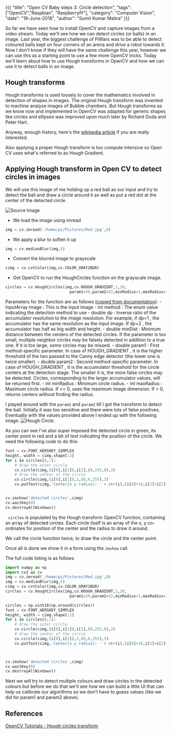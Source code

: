 {{{
  "title": "Open CV Baby steps 3: Circle detection",
  "tags": ["OpenCV","Raspbian", "RaspberryPi"],
  "category": "Computer Vision",
  "date": "19-June-2018",
  "author": "Sumit Kumar Maitra"
}}}

So far we have seen how to install OpenCV and capture images from a video stream. Today we'll see how we can detect circles (or balls) in an image. Last year, the biggest challenge of PiWars was to be able to detect coloured balls kept on four corners of an arena and drive a robot towards it. Now I don't know if they will have the same challenge this year, however we can use this as a starting point to use a few more OpenCV tricks. Today we'll learn about how to use Hough transforms in OpenCV and how we can use it to detect balls in an image.

## Hough transforms
Hough transforms is used loosely to cover the mathematics involved in detection of shapes in images. The original Hough transform was invented to machine analyse images of Bubble chambers. But Hough transforms as we know now and implemented in OpenCV was adapted for generic shapes like circles and ellipses was improved upon much later by Richard Duda and Peter Hart.

Anyway, enough history, here's the [wikipedia article](https://en.wikipedia.org/wiki/Hough_transform) if you are really interested.

Also applying a proper Hough transform is too compute intensive so Open CV uses what's referred to as Hough Gradient.

## Applying Hough transform in Open CV to detect circles in images

We will use this image of me holding up a red ball as our input and try to detect the ball and draw a circle around it as well as put a red dot at the center of the detected circle.

![Source Image](/posts/images/opencv/Red.jpg)

- We load the image using imread
```python
img = cv.imread('/home/pi/Pictures/Red.jpg',0)
```
- We apply a blur to soften it up
```python
img = cv.medianBlur(img,5)
```
- Convert the blurred image to grayscale
```python
cimg = cv.cvtColor(img,cv.COLOR_GRAY2BGR)
```

- Get OpenCV to run the HoughCircles function on the grayscale image.
```python
circles = cv.HoughCircles(img,cv.HOUGH_GRADIENT,1,20,
                            param1=50,param2=52,minRadius=1,maxRadius=150)
```
Parameters for the function are as follows ([copied from documentation](https://docs.opencv.org/trunk/dd/d1a/group__imgproc__feature.html#ga47849c3be0d0406ad3ca45db65a25d2d)):
    - InputArray image  : This is the input image
    - int method        : The enum value indicating the detection method to use
    - double dp         : Inverse ratio of the accumulator resolution to the image resolution. For example, if dp=1 , the accumulator has the same resolution as the input image. If dp=2 , the accumulator has half as big width and height.
    - double minDist    : Minimum distance between the centers of the detected circles. If the parameter is too small, multiple neighbor circles may be falsely detected in addition to a true one. If it is too large, some circles may be missed.
    - double param1     : First method-specific parameter. In case of HOUGH_GRADIENT , it is the higher threshold of the two passed to the Canny edge detector (the lower one is twice smaller).
    - double param2     : Second method-specific parameter. In case of HOUGH_GRADIENT , it is the accumulator threshold for the circle centers at the detection stage. The smaller it is, the more false circles may be detected. Circles, corresponding to the larger accumulator values, will be returned first.
    - int minRadius     : Minimum circle radius.
    - int maxRadius     : Maximum circle radius. If <= 0, uses the maximum image dimension. If < 0, returns centers without finding the radius.

I played around with the ```param1``` and ```param2``` till I got the transform to detect the ball. Initially it was too sensitive and there were lots of false positives. Eventually with the values provided above I ended up with the following image. ![Hough Circle](/posts/images/opencv/opencv-hough-circle-01.jpg).

As you can see I've also super imposed the detected circle in green, its center point in red and a bit of text indicating the position of the circle. We need the following code to do this:
```python
font = cv.FONT_HERSHEY_SIMPLEX
height, width = cimg.shape[:2]   
for i in circles[0,:]:
    # draw the outer circle
    cv.circle(cimg,(i[0],i[1]),i[2],(0,255,0),2)
    # draw the center of the circle
    cv.circle(cimg,(i[0],i[1]),2,(0,0,255),3)
    cv.putText(cimg,'Center[x y radius]: ' + str(i),(i[0]+10,i[1]+i[2]+10), font, 0.5, (200,255,155), 1, cv.LINE_AA)


cv.imshow('detected circles',cimg)
cv.waitKey(0)
cv.destroyAllWindows()
```

&nbsp; ```circles``` is populated by the Hough transform OpenCV function, containing an array of detected circles. Each circle itself is an array of the x, y co-ordinates for position of the center and the radius to draw it around.

We call the circle function twice, to draw the circle and the center point.

Once all is done we show it in a form using the ```imshow``` call.

The full code listing is as follows

```python
import numpy as np
import cv2 as cv
img = cv.imread('/home/pi/Pictures/Red.jpg',0)
img = cv.medianBlur(img,5)
cimg = cv.cvtColor(img,cv.COLOR_GRAY2BGR)
circles = cv.HoughCircles(img,cv.HOUGH_GRADIENT,1,20,
                            param1=50,param2=52,minRadius=1,maxRadius=150)

circles = np.uint16(np.around(circles))
font = cv.FONT_HERSHEY_SIMPLEX
height, width = cimg.shape[:2]   
for i in circles[0,:]:
    # draw the outer circle
    cv.circle(cimg,(i[0],i[1]),i[2],(0,255,0),2)
    # draw the center of the circle
    cv.circle(cimg,(i[0],i[1]),2,(0,0,255),3)
    cv.putText(cimg,'Center[x y radius]: ' + str(i),(i[0]+10,i[1]+i[2]+10), font, 0.5, (200,255,155), 1, cv.LINE_AA)



cv.imshow('detected circles',cimg)
cv.waitKey(0)
cv.destroyAllWindows()
```

Next we will try to detect multiple colours and draw circles in the detected colours but before we do that we'll see how we can build a little UI that can help us calibrate our algorithms so we don't have to guess values (like we did for param1 and param2 above).

## References
[OpenCV Tutorials - Hough circles transform](https://docs.opencv.org/trunk/da/d53/tutorial_py_houghcircles.html)

